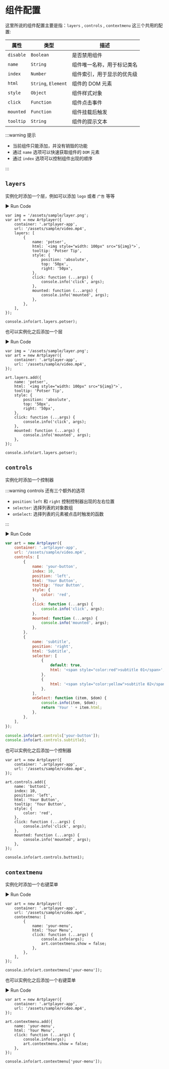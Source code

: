 # 组件配置

这里所说的组件配置主要是指：`layers` , `controls` , `contextmenu` 这三个共用的配置:

| 属性      | 类型                | 描述                       |
| --------- | ------------------- | -------------------------- |
| `disable` | `Boolean`           | 是否禁用组件               |
| `name`    | `String`            | 组件唯一名称，用于标记类名 |
| `index`   | `Number`            | 组件索引，用于显示的优先级 |
| `html`    | `String`, `Element` | 组件的 DOM 元素            |
| `style`   | `Object`            | 组件样式对象               |
| `click`   | `Function`          | 组件点击事件               |
| `mounted` | `Function`          | 组件挂载后触发             |
| `tooltip` | `String`            | 组件的提示文本             |

:::warning 提示

- 当前组件只能添加，并没有销毁的功能
- 通过 `name` 选项可以快速获取组件的 `DOM` 元素
- 通过 `index` 选项可以控制组件出现的顺序

:::

## `layers`

实例化时添加一个层，例如可以添加 `logo` 或者 `广告` 等等

<div className="run-code">▶ Run Code</div>

```js{5-22}
var img = '/assets/sample/layer.png';
var art = new Artplayer({
    container: '.artplayer-app',
    url: '/assets/sample/video.mp4',
    layers: [
        {
            name: 'potser',
            html: `<img style="width: 100px" src="${img}">`,
            tooltip: 'Potser Tip',
            style: {
                position: 'absolute',
                top: '50px',
                right: '50px',
            },
            click: function (...args) {
                console.info('click', args);
            },
            mounted: function (...args) {
                console.info('mounted', args);
            },
        },
    ],
});

console.info(art.layers.potser);
```

也可以实例化之后添加一个层

<div className="run-code">▶ Run Code</div>

```js{7-22}
var img = '/assets/sample/layer.png';
var art = new Artplayer({
    container: '.artplayer-app',
    url: '/assets/sample/video.mp4',
});

art.layers.add({
    name: 'potser',
    html: `<img style="width: 100px" src="${img}">`,
    tooltip: 'Potser Tip',
    style: {
        position: 'absolute',
        top: '50px',
        right: '50px',
    },
    click: function (...args) {
        console.info('click', args);
    },
    mounted: function (...args) {
        console.info('mounted', args);
    },
});

console.info(art.layers.potser);
```

## `controls`

实例化时添加一个控制器

:::warning controls 还有三个额外的选项

- `position`: `left` 和 `right` 控制控制器出现的左右位置
- `selector`: 选择列表的对象数组
- `onSelect`: 选择列表的元素被点击时触发的函数

:::

<div className="run-code">▶ Run Code</div>

```js
var art = new Artplayer({
    container: '.artplayer-app',
    url: '/assets/sample/video.mp4',
    controls: [
        {
            name: 'your-button',
            index: 10,
            position: 'left',
            html: 'Your Button',
            tooltip: 'Your Button',
            style: {
                color: 'red',
            },
            click: function (...args) {
                console.info('click', args);
            },
            mounted: function (...args) {
                console.info('mounted', args);
            },
        },
        {
            name: 'subtitle',
            position: 'right',
            html: 'Subtitle',
            selector: [
                {
                    default: true,
                    html: '<span style="color:red">subtitle 01</span>',
                },
                {
                    html: '<span style="color:yellow">subtitle 02</span>',
                },
            ],
            onSelect: function (item, $dom) {
                console.info(item, $dom);
                return 'Your ' + item.html;
            },
        },
    ],
});

console.info(art.controls['your-button']);
console.info(art.controls.subtitle);
```

也可以实例化之后添加一个控制器

```js{6-22}
var art = new Artplayer({
    container: '.artplayer-app',
    url: '/assets/sample/video.mp4',
});

art.controls.add({
    name: 'button1',
    index: 10,
    position: 'left',
    html: 'Your Button',
    tooltip: 'Your Button',
    style: {
        color: 'red',
    },
    click: function (...args) {
        console.info('click', args);
    },
    mounted: function (...args) {
        console.info('mounted', args);
    },
});

console.info(art.controls.button1);
```

## `contextmenu`

实例化时添加一个右键菜单

<div className="run-code">▶ Run Code</div>

```js{4-13}
var art = new Artplayer({
    container: '.artplayer-app',
    url: '/assets/sample/video.mp4',
    contextmenu: [
        {
            name: 'your-menu',
            html: 'Your Menu',
            click: function (...args) {
                console.info(args);
                art.contextmenu.show = false;
            },
        },
    ],
});

console.info(art.contextmenu['your-menu']);
```

也可以实例化之后添加一个右键菜单

<div className="run-code">▶ Run Code</div>

```js{6-13}
var art = new Artplayer({
    container: '.artplayer-app',
    url: '/assets/sample/video.mp4',
});

art.contextmenu.add({
    name: 'your-menu',
    html: 'Your Menu',
    click: function (...args) {
        console.info(args);
        art.contextmenu.show = false;
    },
});

console.info(art.contextmenu['your-menu']);
```